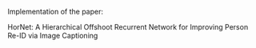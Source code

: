 Implementation of the paper:

HorNet: A Hierarchical Offshoot Recurrent Network for Improving Person Re-ID via Image Captioning